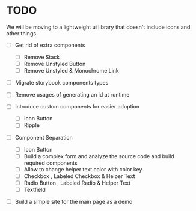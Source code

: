# TODO

We will be moving to a lightweight ui library that doesn't include icons and other things

- [ ] Get rid of extra components
    - [ ] Remove Stack
    - [ ] Remove Unstyled Button
    - [ ] Remove Unstyled & Monochrome Link

- [ ] Migrate storybook components types

- [ ] Remove usages of generating an id at runtime
- [ ] Introduce custom components for easier adoption

    - [ ] Icon Button
    - [ ] Ripple

- [ ] Component Separation

    - [ ] Icon Button
    - [ ] Build a complex form and analyze the source code and build required components
    - [ ] Allow to change helper text color with color key
    - [ ] Checkbox , Labeled Checkbox & Helper Text
    - [ ] Radio Button , Labeled Radio & Helper Text
    - [ ] Textfield

- [ ] Build a simple site for the main page as a demo